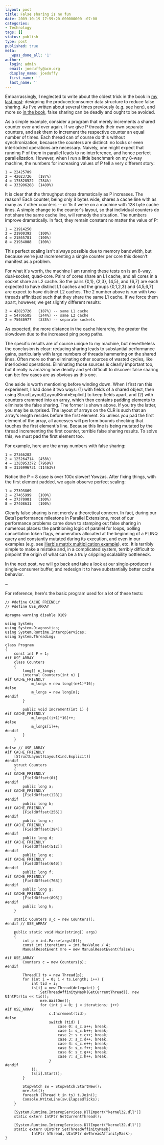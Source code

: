 ```yaml
---
layout: post
title: False sharing is no fun
date: 2009-10-19 17:59:20.000000000 -07:00
categories:
- Technology
tags: []
status: publish
type: post
published: true
meta:
  _wpas_done_all: '1'
author:
  login: admin
  email: joeduffy@acm.org
  display_name: joeduffy
  first_name: ''
  last_name: ''
---
```

Embarrassingly, I neglected to write about the oldest trick in the book in [my last
post](http://www.bluebytesoftware.com/blog/2009/10/05/FastSynchronizationBetweenASingleProducerAndSingleConsumer.aspx):
designing the producer/consumer data structure to reduce false sharing.  As
I've written about several times previously (e.g. [see here](http://www.bluebytesoftware.com/blog/2009/02/21/AMoreScalableReaderwriterLockAndABitLessHarshConsiderationOfTheIdea.aspx)),
and more so [in the book](http://www.bluebytesoftware.com/books/winconc/winconc_book_resources.html),
false sharing can be deadly and ought to be avoided.

As a simple example, consider a program that merely increments a shared counter over
and over again.  If we give P threads their own separate counters, and ask them
to increment the respective counter an equal number of times.  Each thread
can of course do this without synchronization, because the counters are distinct:
no locks or even interlocked operations are necessary.  Naively, one might expect
that running P of them in parallel leads to no interference, and hence perfect parallelization.
However, when I run a little benchmark on my 8-way machine, the numbers for increasing
values of P tell a very different story:

```
1 = 22425789
2 = 42023726   (187%)
4 = 175828522  (784%)
8 = 333906288  (1489%)
```

It is clear that the throughput drops dramatically as P increases.  The reason?
Each counter, being only 8 bytes wide, shares a cache line with as many as 7 other
counters -- or 15 if we're on a machine with 128 byte cache lines.  A simple
change to the counter's layout, so that individual counters do not share the same
cache line, will remedy the situation.  The numbers improve dramatically.
In fact, they remain constant no matter the value of P:

```
1 = 21914250
2 = 21900392   (100%)
4 = 21865781   (100%)
8 = 21934008   (100%)
```

This perfect scaling isn't always possible due to memory bandwidth, but because we're
just incrementing a single counter per core this doesn't manifest as a problem.

For what it's worth, the machine I am running these tests on is an 8-way, dual-socket,
quad-core.  Pairs of cores share an L1 cache, and all cores in a socket share
an L2 cache.  So the pairs {0,1}, {2,3}, {4,5}, and {6,7} are each expected
to have distinct L1 caches and the groups {0,1,2,3} and {4,5,6,7} are expect to have
distinct L2 caches.  The 2 number above is run with two threads affinitized
such that they share the same L1 cache.  If we force them apart, however, we
get slightly different results:

```
2 = 42023726   (187%) -- same L1 cache
2 = 54706505   (244%) -- same L2 cache
2 = 75030977   (335%) -- separate sockets
```

As expected, the more distance in the cache hierarchy, the greater the slowdown due
to the increased ping pong paths.

The specific results are of course unique to my machine, but nevertheless the conclusion
is clear: reducing sharing leads to substantial performance gains, particularly with
large numbers of threads hammering on the shared lines.  Often more so than
eliminating other sources of wasted cycles, like interlocked operations.  Eliminating
those sources is clearly important too, but it really is amazing how deadly and yet
difficult to discover false sharing can be: few cases are as obvious as this one.

One aside is worth mentioning before winding down.  When I first ran this experiment,
I had done it two ways: (1) with fields of a shared object, then using StructLayout(LayoutKind=Explicit)
to keep fields apart, and (2) with counters crammed into an array, which then contains
padding elements to eliminate the false sharing.  The former is shown above.
If you try the latter, you may be surprised.  The layout of arrays on the CLR
is such that an array's length resides before the first element.  So unless
you pad the first element of the array, all accesses will perform bounds checking
that touches the first element's line.  Because this line is being mutated by
the thread incrementing the first counter, terrible false sharing results.
To solve this, we must pad the first element too.

For example, here are the array numbers with false sharing:

```
1 = 27366202
2 = 125264714  (458%)
4 = 1383953372 (7969%)
8 = 3136996731 (11463%)
```

Notice the P = 8 case is over 100x slower!  Yowzas.  After fixing things,
with the first element padded, we again observe perfect scaling:

```
1 = 27393869
2 = 27465999   (100%)
4 = 27370901   (100%)
8 = 27408631   (100%)
```

Clearly false sharing is not merely a theoretical concern.  In fact, during
our Beta1 performance milestone in Parallel Extensions, most of our performance problems
came down to stamping out false sharing in numerous places: the partitioning logic
of parallel for loops, polling cancellation token flags, enumerators allocated at
the beginning of a PLINQ query and constantly mutated during its execution, and even
in our examples (e.g. see [Herb's matrix multiplication example](http://www.ddj.com/go-parallel/article/showArticle.jhtml?articleID=217500206)),
etc.  It is terribly simple to make a mistake and, in a complicated system,
terribly difficult to pinpoint the origin of what can be a truly crippling scalability
bottleneck.

In the next post, we will go back and take a look at our single-producer / single-consumer
buffer, and redesign it to have substantially better cache behavior.

~

For reference, here's the basic program used for a lot of these tests:

```
// #define CACHE_FRIENDLY
// #define USE_ARRAY

#pragma warning disable 0169

using System;
using System.Diagnostics;
using System.Runtime.InteropServices;
using System.Threading;

class Program
{
    const int P = 1;
#if USE_ARRAY
    class Counters
    {
        long[] m_longs;
        internal Counters(int n) {
#if CACHE_FRIENDLY
            m_longs = new long[(n+1)*16];
#else
            m_longs = new long[n];
#endif
        }

        public void Increment(int i) {
#if CACHE_FRIENDLY
            m_longs[(i+1)*16]++;
#else
            m_longs[i]++;
#endif
        }
    }

#else // USE_ARRAY
#if CACHE_FRIENDLY
    [StructLayout(LayoutKind.Explicit)]
#endif
    struct Counters
    {
#if CACHE_FRIENDLY
        [FieldOffset(0)]
#endif
        public long a;
#if CACHE_FRIENDLY
        [FieldOffset(128)]
#endif
        public long b;
#if CACHE_FRIENDLY
        [FieldOffset(256)]
#endif
        public long c;
#if CACHE_FRIENDLY
        [FieldOffset(384)]
#endif
        public long d;
#if CACHE_FRIENDLY
        [FieldOffset(512)]
#endif
        public long e;
#if CACHE_FRIENDLY
        [FieldOffset(640)]
#endif
        public long f;
#if CACHE_FRIENDLY
        [FieldOffset(768)]
#endif
        public long g;
#if CACHE_FRIENDLY
        [FieldOffset(896)]
#endif
        public long h;
    }

    static Counters s_c = new Counters();
#endif // USE_ARRAY

    public static void Main(string[] args)
    {
        int p = int.Parse(args[0]);
        const int iterations = int.MaxValue / 4;
        ManualResetEvent mre = new ManualResetEvent(false);

#if USE_ARRAY
        Counters c = new Counters(p);
#endif

        Thread[] ts = new Thread[p];
        for (int i = 0; i < ts.Length; i++) {
            int tid = i;
            ts[i] = new Thread(delegate() {
                SetThreadAffinityMask(GetCurrentThread(), new UIntPtr(1u << tid));
                mre.WaitOne();
                for (int j = 0; j < iterations; j++)
#if USE_ARRAY
                    c.Increment(tid);
#else
                    switch (tid) {
                        case 0: s_c.a++; break;
                        case 1: s_c.b++; break;
                        case 2: s_c.c++; break;
                        case 3: s_c.d++; break;
                        case 4: s_c.e++; break;
                        case 5: s_c.f++; break;
                        case 6: s_c.g++; break;
                        case 7: s_c.h++; break;
                    }
#endif
            });
            ts[i].Start();
        }

        Stopwatch sw = Stopwatch.StartNew();
        mre.Set();
        foreach (Thread t in ts) t.Join();
        Console.WriteLine(sw.ElapsedTicks);
    }

    [System.Runtime.InteropServices.DllImport("kernel32.dll")]
    static extern IntPtr GetCurrentThread();

    [System.Runtime.InteropServices.DllImport("kernel32.dll")]
    static extern UIntPtr SetThreadAffinityMask(
            IntPtr hThread, UIntPtr dwThreadAffinityMask);
}
```

